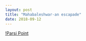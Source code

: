 ```yaml
---
layout: post
title: "Mahabaleshwar-an escapade"
date: 2018-09-12
---
```



[!Parsi Point](https://scontent-bom1-2.xx.fbcdn.net/v/t1.0-9/42614671_2135396960042233_8575289049873383424_o.jpg?_nc_cat=104&_nc_ht=scontent-bom1-2.xx&oh=10eae8ff06fe7055cecde92c08c025a5&oe=5CE36D4F)